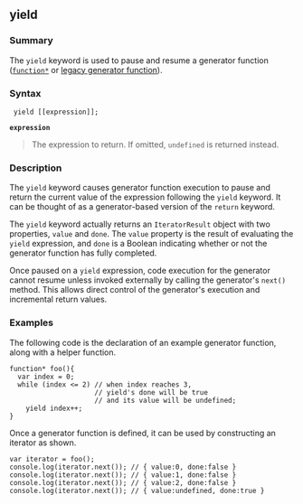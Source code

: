 ## yield

### Summary

The `yield` keyword is used to pause and resume a generator function ([`function*`][0] or [legacy generator function][1]).

### Syntax

     yield [[expression]];

**`expression`**

> The expression to return. If omitted, `undefined` is returned instead.

### Description

The `yield` keyword causes generator function execution to pause and return the current value of the expression following the `yield` keyword. It can be thought of as a generator-based version of the `return` keyword.

The `yield` keyword actually returns an `IteratorResult` object with two properties, `value` and `done`. The `value` property is the result of evaluating the `yield` expression, and `done` is a Boolean indicating whether or not the generator function has fully completed.

Once paused on a `yield` expression, code execution for the generator cannot resume unless invoked externally by calling the generator's `next()` method. This allows direct control of the generator's execution and incremental return values.

### Examples

The following code is the declaration of an example generator function, along with a helper function.

    function* foo(){
      var index = 0;
      while (index <= 2) // when index reaches 3, 
                         // yield's done will be true 
                         // and its value will be undefined;
        yield index++;
    }

Once a generator function is defined, it can be used by constructing an iterator as shown.

    var iterator = foo();
    console.log(iterator.next()); // { value:0, done:false }
    console.log(iterator.next()); // { value:1, done:false }
    console.log(iterator.next()); // { value:2, done:false }
    console.log(iterator.next()); // { value:undefined, done:true }



[0]: https://developer.mozilla.org/en/docs/Web/JavaScript/Reference/Statements/function* "The function* statement (function keyword followed by an asterisk) defines a generator function."
[1]: https://developer.mozilla.org/en/docs/Web/JavaScript/Reference/Statements/Legacy_generator_function